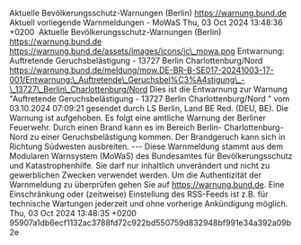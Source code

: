 Aktuelle Bevölkerungsschutz-Warnungen (Berlin) https://warnung.bund.de Aktuell vorliegende Warnmeldungen - MoWaS Thu, 03 Oct 2024 13:48:36 +0200 ![]() Aktuelle Bevölkerungsschutz-Warnungen (Berlin) https://warnung.bund.de https://warnung.bund.de/assets/images/icons/ic\_mowa.png Entwarnung: Auftretende Geruchsbelästigung - 13727 Berlin Charlottenburg/Nord https://warnung.bund.de/meldung/mow.DE-BR-B-SE017-20241003-17-001/Entwarnung:\_Auftretende\_Geruchsbel%C3%A4stigung\_-\_13727\_Berlin\_Charlottenburg/Nord Dies ist die Entwarnung zur Warnung "Auftretende Geruchsbelästigung - 13727 Berlin Charlottenburg/Nord " vom 03.10.2024 07:09:21 gesendet durch LS Berlin, Land BE Red. (DEU, BE). Die Warnung ist aufgehoben. Es folgt eine amtliche Warnung der Berliner Feuerwehr.
Durch einen Brand kann es im Bereich Berlin- Charlottenburg-Nord zu einer Geruchsbelästigung kommen. Der Brandgeruch kann sich in Richtung Südwesten ausbreiten. ---
Diese Warnmeldung stammt aus dem Modularen Warnsystem (MoWaS) des Bundesamtes für Bevölkerungsschutz und Katastrophenhilfe.
Sie darf nur inhaltlich unverändert und nicht zu gewerblichen Zwecken verwendet werden.
Um die Authentizität der Warnmeldung zu überprüfen gehen Sie auf https://warnung.bund.de.
Eine Einschränkung oder (zeitweise) Einstellung des RSS-Feeds ist z.B. für technische Wartungen jederzeit und ohne vorherige Ankündigung möglich. Thu, 03 Oct 2024 13:48:35 +0200 95907a1db6ecf1132ac3788fd72c922bd550759d832948bf991e34a392a09b2e
